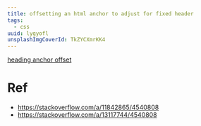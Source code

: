 ```yaml
---
title: offsetting an html anchor to adjust for fixed header
tags:
  - css
uuid: lygyofl
unsplashImgCoverId: TkZYCXmrKK4
---
```



[heading anchor offset](https://github.com/mildronize/mildronize.github.io/commit/f34b916c2017495489925eb1b8625c24e2c7f143)

# Ref
- https://stackoverflow.com/a/11842865/4540808
- https://stackoverflow.com/a/13117744/4540808
